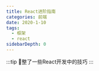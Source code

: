 ```yaml
---
title: React进阶指南
categories: 前端
date: 2020-1-10
tags:
  - 框架
  - react
sidebarDepth: 0
---
```


:::tip
📝整了一些React开发中的技巧
:::

<!-- more -->